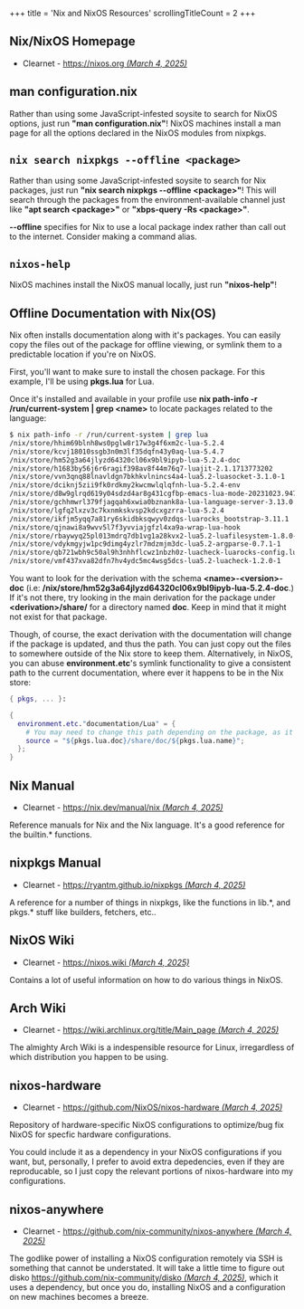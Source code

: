 +++
title               = 'Nix and NixOS Resources'
scrollingTitleCount = 2
+++

## Nix/NixOS Homepage

- Clearnet - [https://nixos.org *(March 4, 2025)*](https://nixos.org)

## man configuration.nix

Rather than using some JavaScript-infested soysite to search for NixOS options,
just run **"man configuration.nix"**! NixOS machines install a man page for all the
options declared in the NixOS modules from nixpkgs.

## `nix search nixpkgs --offline <package>`

Rather than using some JavaScript-infested soysite to search for Nix packages,
just run **"nix search nixpkgs --offline \<package\>"**! This will search
through the packages from the environment-available channel just like **"apt
search \<package\>"** or **"xbps-query -Rs \<package\>"**.

**--offline** specifies for Nix to use a local package index rather than call
out to the internet. Consider making a command alias.

## `nixos-help`

NixOS machines install the NixOS manual locally, just run **"nixos-help"**!

## Offline Documentation with Nix(OS)

Nix often installs documentation along with it's packages. You can easily copy
the files out of the package for offline viewing, or symlink them to a
predictable location if you're on NixOS.

First, you'll want to make sure to install the chosen package. For this example,
I'll be using **pkgs.lua** for Lua.

Once it's installed and available in your profile use **nix path-info -r
/run/current-system | grep \<name\>** to locate packages related to the
language:

```sh
$ nix path-info -r /run/current-system | grep lua
/nix/store/hhim69blnh8ws0pglw8r17w3g4f6xm2c-lua-5.2.4
/nix/store/kcvj18010ssgb3n0m3lf35dqfn43y0aq-lua-5.4.7
/nix/store/hm52g3a64jlyzd64320cl06x9bl9ipyb-lua-5.2.4-doc
/nix/store/h1683by56j6r6ragif398av8f44m76q7-luajit-2.1.1713773202
/nix/store/vvn3qnq88lnavldgn7bkhkvlnincs4a4-lua5.2-luasocket-3.1.0-1
/nix/store/dciknj5zii9fk0rdkmy2kwcmwlqlqfnh-lua-5.2.4-env
/nix/store/d8w9glrqd619y04sdzd4ar8g431cgfbp-emacs-lua-mode-20231023.947
/nix/store/gchhmwrl379fjagqah6xwia0bznank8a-lua-language-server-3.13.0
/nix/store/lgfq2lxzv3c7kxnmkskvsp2kdcxgzrra-lua-5.2.4
/nix/store/ikfjm5yqq7a81ry6skidbksqwyv0zdqs-luarocks_bootstrap-3.11.1
/nix/store/qjnawi8a9wvv5l7f3yvviajgfzl4xa9a-wrap-lua-hook
/nix/store/rbaywyq25pl013mdrq7db1vg1a28kvx2-lua5.2-luafilesystem-1.8.0-1
/nix/store/vdykmgyjw1pc9dimg4yzlr7mdzmjm3dc-lua5.2-argparse-0.7.1-1
/nix/store/qb721wbh9c50al9h3nhhflcwz1nbzh0z-luacheck-luarocks-config.lua
/nix/store/vmf437xva82dfn7hv4ydc5mc4wsg5dcs-lua5.2-luacheck-1.2.0-1
```

You want to look for the derivation with the schema **\<name\>-\<version\>-doc**
(i.e: **/nix/store/hm52g3a64jlyzd64320cl06x9bl9ipyb-lua-5.2.4-doc**.) If it's
not there, try looking in the main derivation for the package under
**\<derivation\>/share/** for a directory named **doc**. Keep in mind that it
might not exist for that package.

Though, of course, the exact derivation with the documentation will change if
the package is updated, and thus the path. You can just copy out the files to
somewhere outside of the Nix store to keep them. Alternatively, in NixOS, you
can abuse **environment.etc**'s symlink functionality to give a consistent path
to the current documentation, where ever it happens to be in the Nix store:

```nix
{ pkgs, ... }:

{
  environment.etc."documentation/Lua" = {
    # You may need to change this path depending on the package, as it can vary.
    source = "${pkgs.lua.doc}/share/doc/${pkgs.lua.name}";
  };
}
```

## Nix Manual

- Clearnet - [https://nix.dev/manual/nix *(March 4, 2025)*](https://nixos.org/manual/nix)

Reference manuals for Nix and the Nix language. It's a good reference for the
builtin.\* functions.

## nixpkgs Manual

- Clearnet - [https://ryantm.github.io/nixpkgs *(March 4, 2025)*](https://ryantm.github.io/nixpkgs/)

A reference for a number of things in nixpkgs, like the functions in lib.\*, and
pkgs.\* stuff like builders, fetchers, etc..

## NixOS Wiki

- Clearnet - [https://nixos.wiki *(March 4, 2025)*](https://nixos.wiki/)

Contains a lot of useful information on how to do various things in NixOS.

## Arch Wiki

- Clearnet - [https://wiki.archlinux.org/title/Main_page *(March 4, 2025)*](https://wiki.archlinux.org/title/Main_page)

The almighty Arch Wiki is a indespensible resource for Linux, irregardless of
which distribution you happen to be using.

## nixos-hardware

- Clearnet - [https://github.com/NixOS/nixos-hardware *(March 4, 2025)*](https://github.com/NixOS/nixos-hardware)

Repository of hardware-specific NixOS configurations to optimize/bug fix NixOS
for specfic hardware configurations.

You could include it as a dependency in your NixOS configurations if you want,
but, personally, I prefer to avoid extra depedencies, even if they are
reproducable, so I just copy the relevant portions of nixos-hardware into my
configurations.

## nixos-anywhere

- Clearnet - [https://github.com/nix-community/nixos-anywhere *(March 4, 2025)*](https://github.com/nix-community/nixos-anywhere)

The godlike power of installing a NixOS configuration remotely via SSH is
something that cannot be understated. It will take a little time to figure out
disko
[https://github.com/nix-community/disko *(March 4, 2025)*](https://github.com/nix-community/disko),
which it uses a dependency, but once you do, installing NixOS and a
configuration on new machines becomes a breeze.
